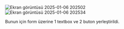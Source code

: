 ![Ekran görüntüsü 2025-01-06 202502](https://github.com/user-attachments/assets/5766b1b6-e4c1-4c22-812d-0ea15694c516)
![Ekran görüntüsü 2025-01-06 202534](https://github.com/user-attachments/assets/0e18914b-9e3c-4e4f-8807-9f1b6f45a6c0)

Bunun için form üzerine 1 textbox ve 2 buton yerleştirildi.

